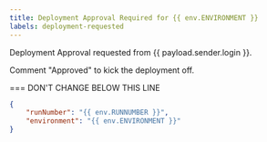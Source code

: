 ```yaml
---
title: Deployment Approval Required for {{ env.ENVIRONMENT }}
labels: deployment-requested
---
```


Deployment Approval requested from {{ payload.sender.login }}.

Comment "Approved" to kick the deployment off.

=== DON'T CHANGE BELOW THIS LINE
```json target_payload
{
    "runNumber": "{{ env.RUNNUMBER }}",
    "environment": "{{ env.ENVIRONMENT }}"
}
```